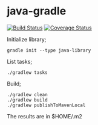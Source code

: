 # java-gradle

[![Build Status](https://travis-ci.org/kealan/java-gradle.svg?branch=master)](https://travis-ci.org/kealan/java-gradle)
[![Coverage Status](https://coveralls.io/repos/github/kealan/java-gradle/badge.svg?branch=master)](https://coveralls.io/github/kealan/java-gradle?branch=master)

Initialize library;

    gradle init --type java-library

List tasks;

    ./gradlew tasks

Build;

    ./gradlew clean
    ./gradlew build 
    ./gradlew publishToMavenLocal

The results are in $HOME/.m2
